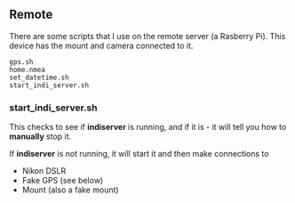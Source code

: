 


## Remote 

There are some scripts that I use on the remote server (a Rasberry Pi). This device has the mount and camera connected to it.


```  
gps.sh
home.nmea
set_datetime.sh
start_indi_server.sh
```

### start_indi_server.sh 

This checks to see if **indiserver** is running, and if it is - it will tell you how to **manually** stop it. 

If **indiserver** is not running, it will start it and then make connections to

  - Nikon DSLR 
  - Fake GPS (see below)
  - Mount (also a fake mount)


